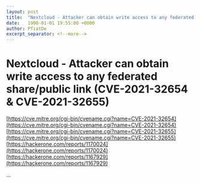 ```yaml
---
layout: post
title:  "Nextcloud - Attacker can obtain write access to any federated share/public link (CVE-2021-32654 & CVE-2021-32655)"
date:   1990-01-01 19:55:00 +0000
author: PfiatDe
excerpt_separator: <!--more-->
---
```


# Nextcloud - Attacker can obtain write access to any federated share/public link (CVE-2021-32654 & CVE-2021-32655)
[https://cve.mitre.org/cgi-bin/cvename.cgi?name=CVE-2021-32654](https://cve.mitre.org/cgi-bin/cvename.cgi?name=CVE-2021-32654)
[https://cve.mitre.org/cgi-bin/cvename.cgi?name=CVE-2021-32655](https://cve.mitre.org/cgi-bin/cvename.cgi?name=CVE-2021-32655)
[https://hackerone.com/reports/1170024](https://hackerone.com/reports/1170024)
[https://hackerone.com/reports/1167929](https://hackerone.com/reports/1167929)

...
<!--more-->
